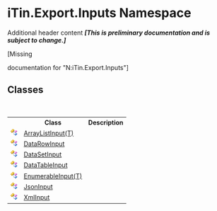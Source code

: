 # iTin.Export.Inputs Namespace
Additional header content _**\[This is preliminary documentation and is subject to change.\]**_

\[Missing <summary> documentation for "N:iTin.Export.Inputs"\]


## Classes
&nbsp;<table><tr><th></th><th>Class</th><th>Description</th></tr><tr><td>![Public class](media/pubclass.gif "Public class")</td><td><a href="b90f16b5-87e6-0046-ece4-1d3b15250924">ArrayListInput(T)</a></td><td /></tr><tr><td>![Public class](media/pubclass.gif "Public class")</td><td><a href="2efc95f0-10e0-96ed-5cc9-e1aeef6ba851">DataRowInput</a></td><td /></tr><tr><td>![Public class](media/pubclass.gif "Public class")</td><td><a href="83a632a5-f647-682e-fb71-58cfc3756d66">DataSetInput</a></td><td /></tr><tr><td>![Public class](media/pubclass.gif "Public class")</td><td><a href="408c03f7-a20b-08bf-50d8-e023c9efc7e3">DataTableInput</a></td><td /></tr><tr><td>![Public class](media/pubclass.gif "Public class")</td><td><a href="9f59fe9e-f9a5-1fbf-3771-957f120feaf3">EnumerableInput(T)</a></td><td /></tr><tr><td>![Public class](media/pubclass.gif "Public class")</td><td><a href="85a5c30d-a38e-48ca-cef4-c67748a93142">JsonInput</a></td><td /></tr><tr><td>![Public class](media/pubclass.gif "Public class")</td><td><a href="a1a8e3e6-31d7-07e5-c571-443ea150867e">XmlInput</a></td><td /></tr></table>&nbsp;
